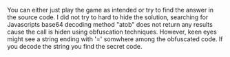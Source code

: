 You can either just play the game as intended or try to find the answer in the source code.
I did not try to hard to hide the solution, searching for Javascripts base64 decoding method "atob" does not return any results cause the call is hiden using obfuscation techniques.
However, keen eyes might see a string ending with '=' somwhere among the obfuscated code. If you decode the string you find the secret code.
